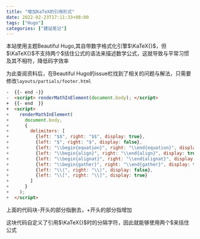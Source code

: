 ```yaml
---
title: "增加KaTeX的引用形式"
date: 2022-02-23T17:11:33+08:00
tags: ["Hugo"]
categories: ["建站笔记"]
---
```


本站使用主题Beautiful Hugo,其自带数字格式化引擎$\KaTeX{}$，但$\KaTeX{}$不支持两个$括住公式的语法来描述数学公式，这就导致与平常习惯及其不相符，降低码字效率

<!--more-->

为此查阅资料后，在Beautiful Hugo的issue栏找到了相关的问题与解法，只需要修改`layouts/partials/footer.html`

```html
-  {{- end -}}
-  <script> renderMathInElement(document.body); </script>
+  {{- end  }}
+  <script>
+    renderMathInElement(
+      document.body,
+      {
+        delimiters: [
+          {left: "$$", right: "$$", display: true},
+          {left: "$", right: "$", display: false},
+          {left: "\\begin{equation}", right: "\\end{equation}", display: true},
+          {left: "\\begin{align}", right: "\\end{align}", display: true},
+          {left: "\\begin{alignat}", right: "\\end{alignat}", display: true},
+          {left: "\\begin{gather}", right: "\\end{gather}", display: true},
+          {left: "\\(", right: "\\)", display: false},
+          {left: "\\[", right: "\\]", display: true}
+        ]
+      }
+    );
+  </script>
```

上面的代码块-开头的部分指删去，+开头的部分指增加

这块代码自定义了引用$\KaTeX{}$时的分隔字符，因此就能够使用两个$来括住公式